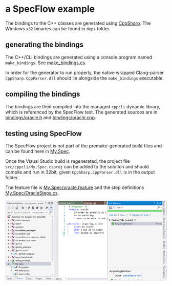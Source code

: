 # a SpecFlow example #

The bindings to the C++ classes are generated using [CppSharp](https://github.com/mono/CppSharp). The Windows `x32` binaries can be found in `deps` folder.

## generating the bindings ##

The C++/CLI bindings are generated using a console program named `make_bindings`. See [make_bindings.cs](make_bindings.cs).

In order for the generator to run properly, the native wrapped Clang-parser `CppSharp.CppParser.dll` should lie alongside the `make_bindings` executable.

## compiling the bindings ##

The bindings are then compiled into the managed `cppcli` dynamic library, which is referenced by the SpecFlow test. The generated sources are in [bindings/oracle.h](bindings/oracle.h) and [bindings/oracle.cpp](bindings/oracle.cpp).

## testing using SpecFlow ##

The SpecFlow project is not part of the premake-generated build files and can be found here in [My.Spec](My.Spec).

Once the Visual Studio build is regenerated, the project file `src/cppcli/My.Spec.csproj` can be added to the solution and should compile and run in 32bit, given `CppSharp.CppParser.dll` is in the output folder.

The feature file is [My.Spec/oracle.feature]([My.Spec/oracle.feature]) and the step definitions [My.Spec/OracleSteps.cs]([My.Spec/OracleSteps.cs]).

![](specflow.png)
